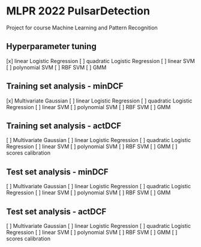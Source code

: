 # MLPR 2022 PulsarDetection
 Project for course Machine Learning and Pattern Recognition

## Hyperparameter tuning
[x] linear Logistic Regression
[ ] quadratic Logistic Regression
[ ] linear SVM
[ ] polynomial SVM
[ ] RBF SVM
[ ] GMM

## Training set analysis - minDCF
[x] Multivariate Gaussian
[ ] linear Logistic Regression
[ ] quadratic Logistic Regression
[ ] linear SVM
[ ] polynomial SVM
[ ] RBF SVM
[ ] GMM

## Training set analysis - actDCF
[ ] Multivariate Gaussian
[ ] linear Logistic Regression
[ ] quadratic Logistic Regression
[ ] linear SVM
[ ] polynomial SVM
[ ] RBF SVM
[ ] GMM
[ ] scores calibration

## Test set analysis - minDCF
[ ] Multivariate Gaussian
[ ] linear Logistic Regression
[ ] quadratic Logistic Regression
[ ] linear SVM
[ ] polynomial SVM
[ ] RBF SVM
[ ] GMM

## Test set analysis - actDCF
[ ] Multivariate Gaussian
[ ] linear Logistic Regression
[ ] quadratic Logistic Regression
[ ] linear SVM
[ ] polynomial SVM
[ ] RBF SVM
[ ] GMM
[ ] scores calibration